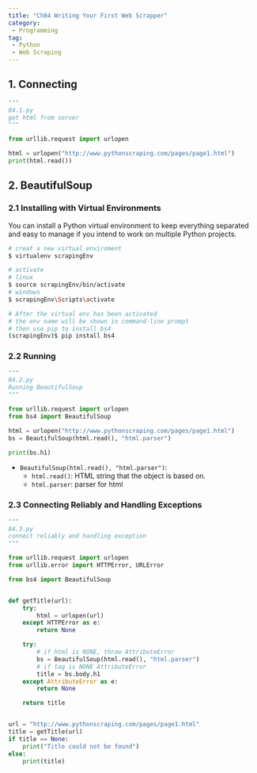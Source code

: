 ```yaml
---
title: "Ch04 Writing Your First Web Scrapper"
category:
 - Programming
tag:
 - Python
 - Web Scraping
---
```


## 1. Connecting

```python
"""
04.1.py
get html from server
"""

from urllib.request import urlopen

html = urlopen("http://www.pythonscraping.com/pages/page1.html")
print(html.read())

```

## 2. BeautifulSoup

### 2.1 Installing with Virtual Environments

You can install a Python virtual environment to keep everything separated and easy to manage if you intend to work on multiple Python projects.

```sh
# creat a new virtual enviroment
$ virtualenv scrapingEnv 

# activate
# linux
$ source scrapingEnv/bin/activate
# windows
$ scrapingEnv\Scripts\activate

# After the virtual env has been activated
# the env name will be shown in command-line prompt
# then use pip to install bs4
(scrapingEnv)$ pip install bs4
```

### 2.2 Running

```python
"""
04.2.py
Running BeautifulSoup
"""

from urllib.request import urlopen
from bs4 import BeautifulSoup

html = urlopen("http://www.pythonscraping.com/pages/page1.html")
bs = BeautifulSoup(html.read(), "html.parser")

print(bs.h1)

```

- `BeautifulSoup(html.read(), "html.parser")`: 
  - `html.read()`: HTML string that the object is based on.
  - `html.parser`: parser for html

### 2.3 Connecting Reliably and Handling Exceptions

```python
"""
04.3.py
connect reliably and handling exception
"""

from urllib.request import urlopen
from urllib.error import HTTPError, URLError

from bs4 import BeautifulSoup


def getTitle(url):
    try:
        html = urlopen(url)
    except HTTPError as e:
        return None

    try:
        # if html is NONE, throw AttributeError
        bs = BeautifulSoup(html.read(), "html.parser")
        # if tag is NONE AttributeError
        title = bs.body.h1
    except AttributeError as e:
        return None

    return title


url = "http://www.pythonscraping.com/pages/page1.html"
title = getTitle(url)
if title == None:
    print("Title could not be found")
else:
    print(title)

```

